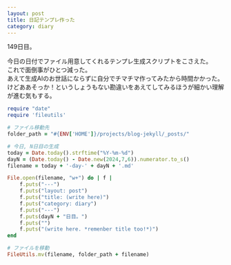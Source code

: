```yaml
---
layout: post
title: 日記テンプレ作った 
category: diary
---
```

149日目。

今日の日付でファイル用意してくれるテンプレ生成スクリプトをこさえた。  
これで面倒事がひとつ減った。  
あえて生成AIのお世話にならずに自分でチマチマ作ってみたから時間かかった。けどああそっか！というしょうもない勘違いをあえてしてみるほうが細かい理解が進む気もする。

```ruby
require "date"
require 'fileutils'

# ファイル移動先
folder_path = "#{ENV['HOME']}/projects/blog-jekyll/_posts/"

# 今日, N日目の生成
today = Date.today().strftime("%Y-%m-%d")
dayN = (Date.today() - Date.new(2024,7,6)).numerator.to_s()
filename = today + '-day-' + dayN + '.md'

File.open(filename, "w+") do | f |
    f.puts("---")
    f.puts("layout: post")
    f.puts("title: (write here)")
    f.puts("category: diary")
    f.puts("---")
    f.puts(dayN + "日目。")
    f.puts("")
    f.puts("(write here. *remenber title too!*)")
end

# ファイルを移動
FileUtils.mv(filename, folder_path + filename)
```

